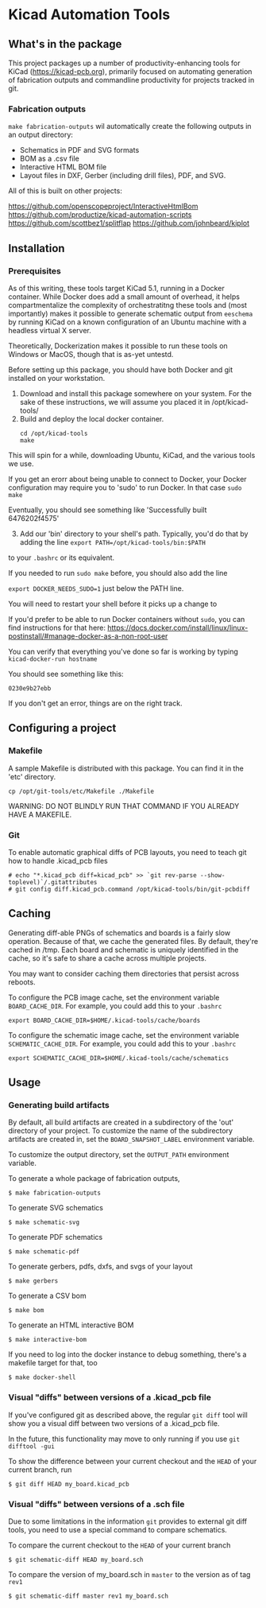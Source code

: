 # Kicad Automation Tools

## What's in the package 

This project packages up a number of productivity-enhancing tools for KiCad (https://kicad-pcb.org), primarily
focused on automating generation of fabrication outputs and commandline productivity for projects tracked in git.

### Fabrication outputs

`make fabrication-outputs` wil automatically create the following outputs in an output directory:

* Schematics in PDF and SVG formats
* BOM as a .csv file
* Interactive HTML BOM file
* Layout files in DXF, Gerber (including drill files), PDF, and SVG. 

All of this is built on other projects:

https://github.com/openscopeproject/InteractiveHtmlBom
https://github.com/productize/kicad-automation-scripts
https://github.com/scottbez1/splitflap
https://github.com/johnbeard/kiplot


## Installation

### Prerequisites

As of this writing, these tools target KiCad 5.1, running in a Docker container. While Docker does add a small amount of overhead, it helps compartmentalize the complexity of orchestratitng these tools and (most importantly) makes it possible to generate schematic output from `eeschema` by running KiCad on a known configuration of an Ubuntu machine with a headless virtual X server.

Theoretically, Dockerization makes it possible to run these tools on Windows or MacOS, though that is as-yet untestd.

Before setting up this package, you should have both Docker and git installed on your workstation.

1. Download and install this package somewhere on your system. For the sake of these instructions, we will assume you placed it in /opt/kicad-tools/
2. Build and deploy the local docker container.
	```
	cd /opt/kicad-tools
	make
	```

This will spin for a while, downloading Ubuntu, KiCad, and the various tools we use.

If you get an erorr about being unable to connect to Docker, your Docker configuration
may require you to 'sudo' to run Docker. In that case
```sudo make```

Eventually, you should see something like 'Successfully built 6476202f4575'

3. Add our 'bin' directory to your shell's path. Typically, you'd do that by adding the line
`export PATH=/opt/kicad-tools/bin:$PATH`

to your `.bashrc` or its equivalent.

If you needed to run `sudo make` before, you should also add the line

```export DOCKER_NEEDS_SUDO=1``` just below the PATH line.


You will need to restart your shell before it picks up a change to 

If you'd prefer to be able to run Docker containers without `sudo`, 
you can find instructions for that here: 
https://docs.docker.com/install/linux/linux-postinstall/#manage-docker-as-a-non-root-user


You can verify that everything you've done so far is working by typing 
`kicad-docker-run hostname`

You should see something like this:

```$ kicad-docker-run hostname
0230e9b27ebb
```

If you don't get an error, things are on the right track.

## Configuring a project

### Makefile

A sample Makefile is distributed with this package. You can find it in the 'etc' directory.

```cp /opt/git-tools/etc/Makefile ./Makefile```

WARNING: DO NOT BLINDLY RUN THAT COMMAND IF YOU ALREADY HAVE A MAKEFILE.

### Git

To enable automatic graphical diffs of PCB layouts, you need to teach git how to handle
.kicad_pcb files

```
# echo "*.kicad_pcb diff=kicad_pcb" >> `git rev-parse --show-toplevel)`/.gitattributes
# git config diff.kicad_pcb.command /opt/kicad-tools/bin/git-pcbdiff
```


## Caching

Generating diff-able PNGs of schematics and boards is a fairly slow operation. Because of that, we
cache the generated files. By default, they're cached in /tmp. Each board and schematic is uniquely identified in the cache, so it's safe to share a cache across multiple projects.

You may want to consider caching them directories that persist across reboots.

To configure the PCB image cache, set the environment variable `BOARD_CACHE_DIR`. For example, you could add this to your `.bashrc`

```
export BOARD_CACHE_DIR=$HOME/.kicad-tools/cache/boards
```

To configure the schematic image cache, set the environment variable `SCHEMATIC_CACHE_DIR`. For example, you could add this to your `.bashrc`

```
export SCHEMATIC_CACHE_DIR=$HOME/.kicad-tools/cache/schematics
```



## Usage

### Generating build artifacts

By default, all build artifacts are created in a subdirectory of the 'out' directory of your project.
To customize the name of the subdirectory artifacts are created in, set the `BOARD_SNAPSHOT_LABEL` environment variable.

To customize the output directory, set the `OUTPUT_PATH` environment variable.

To generate a whole package of fabrication outputs, 

```
$ make fabrication-outputs
```

To generate SVG schematics
```
$ make schematic-svg
```

To generate PDF schematics
```
$ make schematic-pdf
```

To generate gerbers, pdfs, dxfs, and svgs of your layout
``` 
$ make gerbers
```

To generate a CSV bom
```
$ make bom
```

To generate an HTML interactive BOM
```
$ make interactive-bom
```

If you need to log into the docker instance to debug something, there's a makefile target for that, too

```
$ make docker-shell
```

### Visual "diffs" between versions of a .kicad_pcb file

If you've configured git as described above, the regular `git diff` tool will show you a visual diff between two versions of a .kicad_pcb file.

In the future, this functionality may move to only running if you use `git difftool -gui`

To show the difference between your current checkout and the `HEAD` of your current branch, run

```
$ git diff HEAD my_board.kicad_pcb
```


### Visual "diffs" between versions of a .sch file

Due to some limitations in the information `git` provides to external git diff tools, you need to use a special command to compare schematics.

To compare the current checkout to the `HEAD` of your current branch

```
$ git schematic-diff HEAD my_board.sch
```

To compare the version of my_board.sch in `master` to the version as of tag `rev1`

```
$ git schematic-diff master rev1 my_board.sch
```
